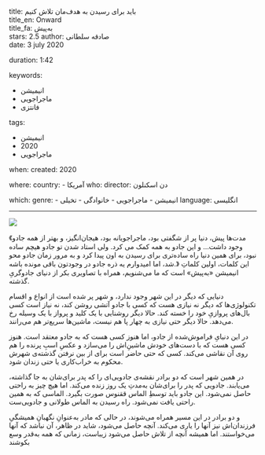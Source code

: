 
title: باید برای رسیدن به هدف‌مان تلاش کنیم   
title_en: Onward   
title_fa: به‌پیش  
stars: 2.5
author: صادقه سلطانی  
date: 3 july 2020

duration: 1:42

keywords:
  - انیمیشن
  - ماجراجویی
  - فانتزی

tags:
  - انیمیشن
  - 2020
  - ماجراجویی

when:
  created: 2020

where:
  country:
    - آمریکا
who:
  director: دن اسکنلون

which:
  genre:
    - انیمیشن
    - ماجراجویی
    - خانوادگی
    - تخیلی 
  language: انگلیسی

---

![](Onward/Onward.jpg)


《مدت‌ها پیش، دنیا پر از شگفتی بود، ماجراجویانه بود، هیجان‌انگیز، و بهتر از همه جادو وجود داشت... و این جادو به همه کمک می کرد. ولی استاد شدن تو جادو هیچم ساده نبود، برای همین دنیا راه ساده‌تری برای رسیدن به اون پیدا کرد و به مرور زمان جادو محو شد، اما امیدوارم یه ذره جادو در وجودتون باقی مونده باشه.》
این کلمات، اولین کلماتِ انیمیشن «به‌پیش» است که ما می‌شنویم، همراه با تصاویری بکر از دنیای جادوگریِ گذشته.

دنیایی که دیگر در این شهر وجود ندارد، و شهر پر شده است از انواع و اقسام تکنولوژی‌ها که دیگر نه نیازی هست که کسی با جادو آتشی روشن کند، نه نیاز است کسی بال‌های پروازیِ خود را خسته کند. حالا دیگر روشنایی با یک کلید و پرواز با یک وسیله رخ می‌دهد. حالا دیگر حتی نیازی به چهار پا هم نیست، ماشین‌ها سریع‌تر هم می‌رانند.

در این دنیایِ فراموش‌شده از جادو، اما هنوز کسی هست که به جادو معتقد است. هنوز کسی هست که با دست‌های خودش ماشینِ‌اش را می‌سازد و عکسِ اسبِ پرنده را هم روی آن نقاشی می‌کند. کسی که حتی حاضر است برای از بین نرفتن گذشته‌ی شهرش محکوم به خراب‌کاری یا حتی زندان شود.

در همین شهر است که دو برادر نقشه‌ی جادویی‌ای را که پدر برای‌شان به جا گذاشته، می‌یابند. جادویی که پدر را برای‌شان به‌مدتِ یک روز زنده می‌کند. اما هیچ چیز به راحتی حاصل نمی‌شود. این جادو باید توسطِ الماس ققنوس صورت بگیرد. الماسی که به همین راحتی یافت نمی‌شود. راه رسیدن به الماس طولانی و جادویی‌ست. 

و دو برادر در این مسیر همراه می‌شوند، در حالی که مادر به‌عنوانِ نگهبانِ همیشگیِ فرزندان‌اش نیز آنها را یاری می‌کند. آنچه حاصل می‌شود، شاید در ظاهر، آن نباشد که آنها می‌خواستند. اما همیشه آنچه از تلاش حاصل می‌شود زیباست، زمانی که همه به‌قدر وسع بکوشند
